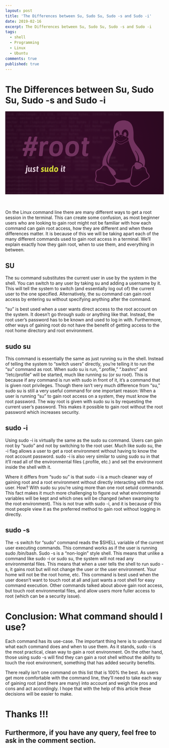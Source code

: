 ```yaml
---
layout: post
title: 'The Differences between Su, Sudo Su, Sudo -s and Sudo -i'
date: 2019-02-16
excerpt: The Differences between Su, Sudo Su, Sudo -s and Sudo -i
tags:
  - shell
  - Programming
  - Linux
  - Ubuntu
comments: true
published: true
---
```

# The Differences between Su, Sudo Su, Sudo -s and Sudo -i

![](../img/sudo_1.png)

<br>

On the Linux command line there are many different ways to get a root session in the terminal. This can create some confusion, as most beginner users who are looking to gain root might not be familiar with how each command can gain root access, how they are different and when these differences matter.
It is because of this we will be taking apart each of the many different commands used to gain root access in a terminal. We’ll explain exactly how they gain root, when to use them, and everything in between.

## SU

The su command substitutes the current user in use by the system in the shell. You can switch to any user by taking su and adding a username by it. This will tell the system to switch (and essentially log out of) the current user to the one specified. Alternatively, the su command can gain root access by entering su without specifying anything after the command.

“su” is best used when a user wants direct access to the root account on the system. It doesn’t go through sudo or anything like that. Instead, the root user’s password has to be known and used to log in with. Furthermore, other ways of gaining root do not have the benefit of getting access to the root home directory and root environment.

## sudo su

This command is essentially the same as just running su in the shell. Instead of telling the system to “switch users” directly, you’re telling it to run the “su” command as root. When sudo su is run, “.profile,” “.bashrc” and “/etc/profile” will be started, much like running su (or su root). This is because if any command is run with sudo in front of it, it’s a command that is given root privileges.
Though there isn’t very much difference from “su,” sudo su is still a very useful command for one important reason: When a user is running “su” to gain root access on a system, they must know the root password. The way root is given with sudo su is by requesting the current user’s password. This makes it possible to gain root without the root password which increases security.

## sudo -i

Using sudo -i is virtually the same as the sudo su command. Users can gain root by “sudo” and not by switching to the root user. Much like sudo su, the -i flag allows a user to get a root environment without having to know the root account password. sudo -i is also very similar to using sudo su in that it’ll read all of the environmental files (.profile, etc.) and set the environment inside the shell with it.

Where it differs from “sudo su” is that sudo -i is a much cleaner way of gaining root and a root environment without directly interacting with the root user. How? With sudo su you’re using more than one root setuid commands. This fact makes it much more challenging to figure out what environmental variables will be kept and which ones will be changed (when swamping to the root environment). This is not true with sudo -i, and it is because of this most people view it as the preferred method to gain root without logging in directly.

## sudo -s

The -s switch for “sudo” command reads the $SHELL variable of the current user executing commands. This command works as if the user is running sudo /bin/bash. Sudo -s is a “non-login” style shell. This means that unlike a command like sudo -i or sudo su, the system will not read any environmental files. This means that when a user tells the shell to run sudo -s, it gains root but will not change the user or the user environment. Your home will not be the root home, etc.
This command is best used when the user doesn’t want to touch root at all and just wants a root shell for easy command execution. Other commands talked about above gain root access, but touch root environmental files, and allow users more fuller access to root (which can be a security issue).

# Conclusion: What command should I use?

Each command has its use-case. The important thing here is to understand what each command does and when to use them. As it stands, sudo -i is the most practical, clean way to gain a root environment. On the other hand, those using sudo -s will find they can gain a root shell without the ability to touch the root environment, something that has added security benefits.

There really isn’t one command on this list that is 100% the best. As users get more comfortable with the command line, they’ll need to take each way of gaining root (and there are many) into account and weigh the pros and cons and act accordingly. I hope that with the help of this article these decisions will be easier to make.

# Thanks !!!

## Furthermore, if you have any query, feel free to ask in the comment section.
